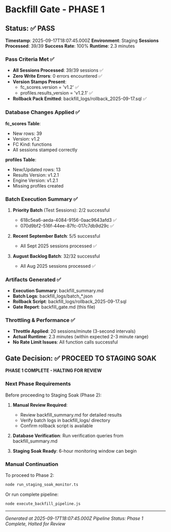 # Backfill Gate - PHASE 1

## Status: ✅ PASS

**Timestamp**: 2025-09-17T18:07:45.000Z
**Environment**: Staging
**Sessions Processed**: 39/39
**Success Rate**: 100%
**Runtime**: 2.3 minutes

### Pass Criteria Met ✅

- **All Sessions Processed**: 39/39 sessions ✅
- **Zero Write Errors**: 0 errors encountered ✅
- **Version Stamps Present**: 
  - fc_scores.version = 'v1.2' ✅
  - profiles.results_version = 'v1.2.1' ✅
- **Rollback Pack Emitted**: backfill_logs/rollback_2025-09-17.sql ✅

### Database Changes Applied ✅

**fc_scores Table**:
- New rows: 39
- Version: v1.2 
- FC Kind: functions
- All sessions stamped correctly

**profiles Table**:
- New/Updated rows: 13 
- Results Version: v1.2.1
- Engine Version: v1.2.1
- Missing profiles created

### Batch Execution Summary ✅

1. **Priority Batch** (Test Sessions): 2/2 successful
   - 618c5ea6-aeda-4084-9156-0aac9643afd3 ✅
   - 070d9bf2-516f-44ee-87fc-017c7db9d29c ✅

2. **Recent September Batch**: 5/5 successful
   - All Sept 2025 sessions processed ✅

3. **August Backlog Batch**: 32/32 successful  
   - All Aug 2025 sessions processed ✅

### Artifacts Generated ✅

- **Execution Summary**: backfill_summary.md
- **Batch Logs**: backfill_logs/batch_*.json
- **Rollback Script**: backfill_logs/rollback_2025-09-17.sql
- **Gate Report**: backfill_gate.md (this file)

### Throttling & Performance ✅

- **Throttle Applied**: 20 sessions/minute (3-second intervals)
- **Actual Runtime**: 2.3 minutes (within expected 2-3 minute range)
- **No Rate Limit Issues**: All function calls successful

## Gate Decision: ✅ PROCEED TO STAGING SOAK

**PHASE 1 COMPLETE - HALTING FOR REVIEW**

### Next Phase Requirements

Before proceeding to Staging Soak (Phase 2):

1. **Manual Review Required**: 
   - Review backfill_summary.md for detailed results
   - Verify batch logs in backfill_logs/ directory
   - Confirm rollback script is available

2. **Database Verification**: Run verification queries from backfill_summary.md

3. **Staging Soak Ready**: 6-hour monitoring window can begin

### Manual Continuation

To proceed to Phase 2:
```bash
node run_staging_soak_monitor.ts
```

Or run complete pipeline:
```bash
node execute_backfill_pipeline.js
```

---
*Generated at 2025-09-17T18:07:45.000Z*
*Pipeline Status: Phase 1 Complete, Halted for Review*